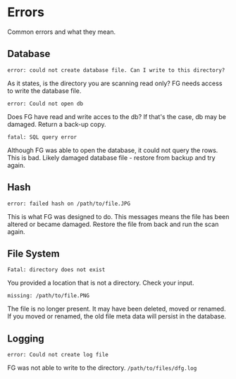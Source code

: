# Errors

Common errors and what they mean.

## Database

	error: could not create database file. Can I write to this directory?

As it states, is the directory you are scanning read only? FG needs access to write the database file.

	error: Could not open db

Does FG have read and write acces to the db? If that's the case, db may be damaged. Return a back-up copy.

	fatal: SQL query error

Although FG was able to open the database, it could not query the rows. This is bad. Likely damaged database file - restore from backup and try again.

## Hash

	error: failed hash on /path/to/file.JPG

This is what FG was designed to do. This messages means the file has been altered or became damaged. Restore the file from back and run the scan again.

## File System

	Fatal: directory does not exist

You provided a location that is not a directory. Check your input.

	missing: /path/to/file.PNG

The file is no longer present. It may have been deleted, moved or renamed. If you moved or renamed, the old file meta data will persist in the database. 

## Logging

	error: Could not create log file

FG was not able to write to the directory. `/path/to/files/dfg.log`

